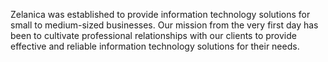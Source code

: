 Zelanica was established to provide information technology solutions for small to medium-sized businesses. Our mission from the very first day has been to cultivate professional relationships with our clients to provide effective and reliable information technology solutions for their needs.
